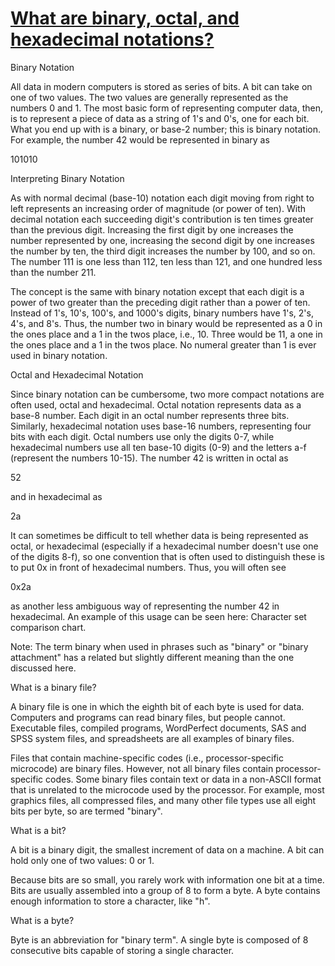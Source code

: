 # [What are binary, octal, and hexadecimal notations?](http://www.dewassoc.com/support/msdos/what_are_binary.htm)

Binary Notation

All data in modern computers is stored as series of bits. A bit can take on one of two values. The two values are generally represented as the numbers 0 and 1. The most basic form of representing computer data, then, is to represent a piece of data as a string of 1's and 0's, one for each bit. What you end up with is a binary, or base-2 number; this is binary notation. For example, the number 42 would be represented in binary as

101010

Interpreting Binary Notation

As with normal decimal (base-10) notation each digit moving from right to left represents an increasing order of magnitude (or power of ten). With decimal notation each succeeding digit's contribution is ten times greater than the previous digit. Increasing the first digit by one increases the number represented by one, increasing the second digit by one increases the number by ten, the third digit increases the number by 100, and so on. The number 111 is one less than 112, ten less than 121, and one hundred less than the number 211.

The concept is the same with binary notation except that each digit is a power of two greater than the preceding digit rather than a power of ten. Instead of 1's, 10's, 100's, and 1000's digits, binary numbers have 1's, 2's, 4's, and 8's. Thus, the number two in binary would be represented as a 0 in the ones place and a 1 in the twos place, i.e., 10. Three would be 11, a one in the ones place and a 1 in the twos place. No numeral greater than 1 is ever used in binary notation.

Octal and Hexadecimal Notation

Since binary notation can be cumbersome, two more compact notations are often used, octal and hexadecimal. Octal notation represents data as a base-8 number. Each digit in an octal number represents three bits. Similarly, hexadecimal notation uses base-16 numbers, representing four bits with each digit. Octal numbers use only the digits 0-7, while hexadecimal numbers use all ten base-10 digits (0-9) and the letters a-f (represent the numbers 10-15). The number 42 is written in octal as

52

and in hexadecimal as

2a

It can sometimes be difficult to tell whether data is being represented as octal, or hexadecimal (especially if a hexadecimal number doesn't use one of the digits 8-f), so one convention that is often used to distinguish these is to put 0x in front of hexadecimal numbers. Thus, you will often see

0x2a

as another less ambiguous way of representing the number 42 in hexadecimal. An example of this usage can be seen here: Character set comparison chart.

Note: The term binary when used in phrases such as "binary" or "binary attachment" has a related but slightly different meaning than the one discussed here.

What is a binary file?

A binary file is one in which the eighth bit of each byte is used for data. Computers and programs can read binary files, but people cannot. Executable files, compiled programs, WordPerfect documents, SAS and SPSS system files, and spreadsheets are all examples of binary files.

Files that contain machine-specific codes (i.e., processor-specific microcode) are binary files. However, not all binary files contain processor-specific codes. Some binary files contain text or data in a non-ASCII format that is unrelated to the microcode used by the processor. For example, most graphics files, all compressed files, and many other file types use all eight bits per byte, so are termed "binary".

What is a bit?

A bit is a binary digit, the smallest increment of data on a machine. A bit can hold only one of two values: 0 or 1.

Because bits are so small, you rarely work with information one bit at a time. Bits are usually assembled into a group of 8 to form a byte. A byte contains enough information to store a character, like "h".

What is a byte?

Byte is an abbreviation for "binary term". A single byte is composed of 8 consecutive bits capable of storing a single character.

